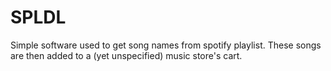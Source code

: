 # SPLDL

Simple software used to get song names from spotify playlist. These songs are then added to a (yet unspecified) music store's cart.